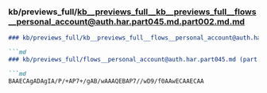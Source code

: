 ### kb/previews_full/kb__previews_full__kb__previews_full__flows__personal_account@auth.har.part045.md.part002.md.md

```md
### kb/previews_full/kb__previews_full__flows__personal_account@auth.har.part045.md.part002.md

```md
### kb/previews_full/flows__personal_account@auth.har.part045.md (part 002)

```md
BAAECAgADAgIA/P/+AP7+/gAB/wAAAQEBAP7//wD9/f0AAwECAAECAA
```

```

```

```
